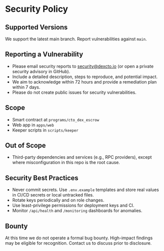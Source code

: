 # Security Policy

## Supported Versions

We support the latest main branch. Report vulnerabilities against `main`.

## Reporting a Vulnerability

- Please email security reports to security@dexcto.io (or open a private security advisory in GitHub).
- Include a detailed description, steps to reproduce, and potential impact.
- We aim to acknowledge within 72 hours and provide a remediation plan within 7 days.
- Please do not create public issues for security vulnerabilities.

## Scope

- Smart contract at `programs/cto_dex_escrow`
- Web app in `apps/web`
- Keeper scripts in `scripts/keeper`

## Out of Scope

- Third-party dependencies and services (e.g., RPC providers), except where misconfiguration in this repo is the root cause.

## Security Best Practices

- Never commit secrets. Use `.env.example` templates and store real values in CI/CD secrets or local untracked files.
- Rotate keys periodically and on role changes.
- Use least-privilege permissions for deployment keys and CI.
- Monitor `/api/health` and `/monitoring` dashboards for anomalies.

## Bounty

At this time we do not operate a formal bug bounty. High-impact findings may be eligible for recognition. Contact us to discuss prior to disclosure.
